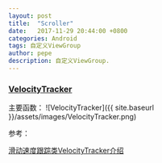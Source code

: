```yaml
---
layout: post
title:  "Scroller"
date:   2017-11-29 20:44:00 +0800
categories: Android
tags: 自定义ViewGroup
author: pepe
description: 自定义ViewGroup.
---
```

    
### [VelocityTracker][VelocityTracker-url]

主要函数：
![VelocityTracker]({{ site.baseurl }}/assets/images/VelocityTracker.png)




参考：


[滑动速度跟踪类VelocityTracker介绍](http://www.jcodecraeer.com/a/anzhuokaifa/androidkaifa/2012/1117/574.html)

[VelocityTracker-url]:
http://www.grepcode.com/file/repository.grepcode.com/java/ext/com.google.android/android/2.0_r1/android/view/VelocityTracker.java#VelocityTracker